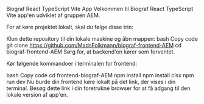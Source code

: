 Biograf React TypeScript Vite App
Velkommen til Biograf React TypeScript Vite app'en udviklet af gruppen AEM.

For at køre projektet lokalt, skal du følge disse trin:

Klon dette repository til din lokale maskine og åbn mappen:
bash
Copy code
git clone https://github.com/MadsFolkmann/biograf-frontend-AEM
cd biograf-frontend-AEM
Sørg for, at backend'en kører som forventet.

Kør følgende kommandoer i terminalen for frontend:

bash
Copy code
cd frontend-biograf-AEM
npm install
npm install clsx
npm run dev
Nu burde din frontend køre lokalt på det link, der vises i din terminal. Besøg dette link i din foretrukne browser for at få adgang til den lokale version af app'en.
